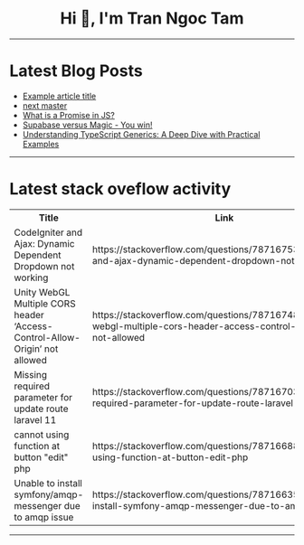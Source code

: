 <h1 align="center">Hi 👋, I'm Tran Ngoc Tam</h1>

---

# Latest Blog Posts 
<!-- BLOG-POST-LIST:START -->
- [Example article title](https://dev.to/target-ops/example-article-title-3n2a)
- [next master](https://dev.to/chaopas/next-master-mo9)
- [What is a Promise in JS?](https://dev.to/__khojiakbar__/what-is-a-promise-in-js-3dj8)
- [Supabase versus Magic - You win!](https://dev.to/polterguy/supabase-versus-magic-you-win-5n)
- [Understanding TypeScript Generics: A Deep Dive with Practical Examples](https://dev.to/blitzkrieg/understanding-typescript-generics-a-deep-dive-with-practical-examples-27)
<!-- BLOG-POST-LIST:END -->

---

# Latest stack oveflow activity
<table>
  <tr><th>Title</th><th>Link</th></tr>
  <!-- STACKOVERFLOW:START --><tr><td>CodeIgniter and Ajax: Dynamic Dependent Dropdown not working</td><td>https://stackoverflow.com/questions/78716753/codeigniter-and-ajax-dynamic-dependent-dropdown-not-working</td></tr><tr><td>Unity WebGL Multiple CORS header ‘Access-Control-Allow-Origin’ not allowed</td><td>https://stackoverflow.com/questions/78716748/unity-webgl-multiple-cors-header-access-control-allow-origin-not-allowed</td></tr><tr><td>Missing required parameter for update route laravel 11</td><td>https://stackoverflow.com/questions/78716703/missing-required-parameter-for-update-route-laravel-11</td></tr><tr><td>cannot using function at button &quot;edit&quot; php</td><td>https://stackoverflow.com/questions/78716688/cannot-using-function-at-button-edit-php</td></tr><tr><td>Unable to install symfony/amqp-messenger due to amqp issue</td><td>https://stackoverflow.com/questions/78716635/unable-to-install-symfony-amqp-messenger-due-to-amqp-issue</td></tr><!-- STACKOVERFLOW:END -->
</table>

---


